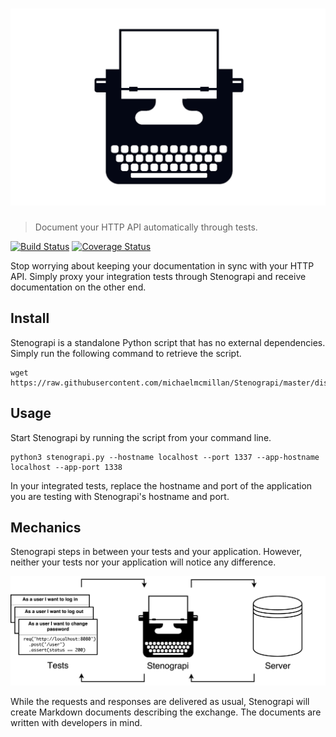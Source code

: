 # [![Stenograpi](docs/img/header.png)](https://github.com/michaelmcmillan/Stenograpi)

> Document your HTTP API automatically through tests.

[![Build Status](https://travis-ci.org/michaelmcmillan/Stenograpi.svg?branch=master)](https://travis-ci.org/michaelmcmillan/Stenograpi)
[![Coverage Status](https://coveralls.io/repos/github/michaelmcmillan/Stenograpi/badge.svg?branch=master)](https://coveralls.io/github/michaelmcmillan/Stenograpi?branch=master)

Stop worrying about keeping your documentation in sync with your HTTP API. Simply proxy your integration tests through Stenograpi and receive documentation on the other end.

## Install
Stenograpi is a standalone Python script that has no external dependencies. Simply run the following command to retrieve the script.

````
wget https://raw.githubusercontent.com/michaelmcmillan/Stenograpi/master/dist/stenograpi.py
````

## Usage

Start Stenograpi by running the script from your command line.

````
python3 stenograpi.py --hostname localhost --port 1337 --app-hostname localhost --app-port 1338
````

In your integrated tests, replace the hostname and port of the application you are testing with Stenograpi's hostname and port.

## Mechanics

Stenograpi steps in between your tests and your application. However, neither your tests nor your application will notice any difference. 

![Request flow](docs/img/flow.png)

While the requests and responses are delivered as usual, Stenograpi will create Markdown documents describing the exchange. The documents are written with developers in mind.
